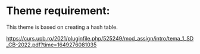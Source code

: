 # Theme requirement:
This theme is based on creating a hash table.

https://curs.upb.ro/2021/pluginfile.php/525249/mod_assign/intro/tema_1_SD_CB-2022.pdf?time=1649276081035
